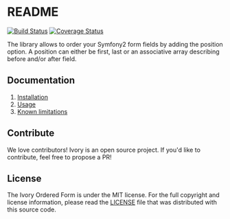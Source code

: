 # README

[![Build Status](https://secure.travis-ci.org/egeloen/ivory-ordered-form.png)](http://travis-ci.org/egeloen/ivory-ordered-form)
[![Coverage Status](https://coveralls.io/repos/egeloen/ivory-ordered-form/badge.png?branch=master)](https://coveralls.io/r/egeloen/ivory-ordered-form?branch=master)

The library allows to order your Symfony2 form fields by adding the position option. A position can either be first,
last or an associative array describing before and/or after field.

## Documentation

 1. [Installation](http://github.com/egeloen/ivory-ordered-form/blob/master/doc/installation.md)
 2. [Usage](http://github.com/egeloen/ivory-ordered-form/blob/master/doc/usage.md)
 3. [Known limitations](http://github.com/egeloen/ivory-ordered-form/blob/master/doc/known_limitations.md)

## Contribute

We love contributors! Ivory is an open source project. If you'd like to contribute, feel free to propose a PR!

## License

The Ivory Ordered Form is under the MIT license. For the full copyright and license information, please read the
[LICENSE](https://github.com/egeloen/IvoryOrderedFormBundle/blob/master/LICENSE) file that was distributed with this
source code.
